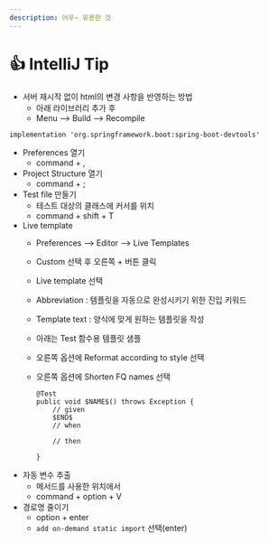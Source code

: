 ```yaml
---
description: 어우~ 유용한 것
---
```


# 👍 IntelliJ Tip

* 서버 재시작 없이 html의 변경 사항을 반영하는 방법
  * 아래 라이브러리 추가 후
  * Menu --&gt; Build --&gt; Recompile

```
implementation 'org.springframework.boot:spring-boot-devtools'
```

* Preferences 열기
  * command + ,
* Project Structure 열기
  * command + ;
* Test file 만들기
  * 테스트 대상의 클래스에 커서를 위치
  * command + shift + T
* Live template
  * Preferences --&gt; Editor --&gt; Live Templates
  * Custom 선택 후 오른쪽 + 버튼 클릭
  * Live template 선택
  * Abbreviation : 템플릿을 자동으로 완성시키기 위한 진입 키워드
  * Template text : 양식에 맞게 원하는 템플릿을 작성
  * 아래는 Test 함수용 템플릿 샘플
  * 오른쪽 옵션에 Reformat according to style 선택
  * 오른쪽 옵션에 Shorten FQ names 선택

    ```text
    @Test
    public void $NAME$() throws Exception {
        // given
        $END$
        // when
    
        // then
    
    }
    ```
* 자동 변수 추출
  * 메서드를 사용한 위치에서
  * command + option + V
* 경로명 줄이기
  * option + enter
  * `add on-demand static import` 선택\(enter\)






